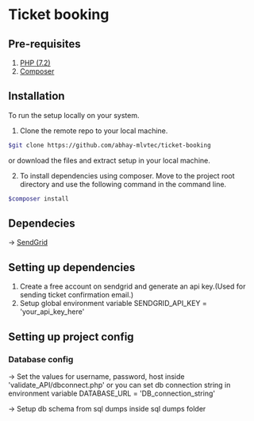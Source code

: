 ﻿# Ticket booking
## Pre-requisites
1. [PHP (7.2)](https://windows.php.net/download/)
2. [Composer](https://getcomposer.org/download/)
## Installation
To run the setup locally on your system.
1. Clone the remote repo to your local machine.
```bash
$git clone https://github.com/abhay-mlvtec/ticket-booking
```
or download the files and extract setup in your local machine.

2. To install dependencies using composer. Move to the project root directory and use the following command in the command line.
```bash
$composer install
```
## Dependecies
-> [SendGrid](https://sendgrid.com/)

## Setting up dependencies
1. Create a free account on sendgrid and generate an api key.(Used for sending ticket confirmation email.)
2. Setup global environment variable SENDGRID_API_KEY = 'your_api_key_here'

## Setting up project config
### Database config
-> Set the values for username, password, host inside 'validate_API/dbconnect.php' or you can set db connection string in environment variable DATABASE_URL = 'DB_connection_string'

-> Setup db schema from sql dumps inside sql dumps folder

